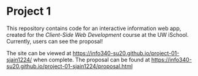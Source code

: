 # Project 1

This repository contains code for an interactive information web app, created for the _Client-Side Web Development_ course at the UW iSchool.
Currently, users can see the proposal!

The site can be viewed at <https://info340-su20.github.io/project-01-sjain1224/> when complete.
The proposal can be found at <https://info340-su20.github.io/project-01-sjain1224/proposal.html> 
